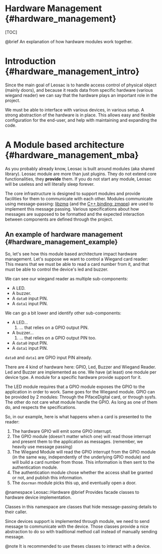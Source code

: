 Hardware Management {#hardware_management}
==========================================

[TOC]

@brief An explanation of how hardware modules work together.

Introduction {#hardware_management_intro}
========================================

Since the main goal of Leosac is to handle access control of physical object (mainly doors), and
because it reads data from specific hardware (various wiegand reader) we can say that the hardware
plays an important role in the project.

We must be able to interface with various devices, in various setup. A strong abstraction of the 
hardware is in place. This allows easy and flexible configuration for the end-user, and help with
maintaining and expanding the code.

A Module based architecture {#hardware_management_mba}
=====================================================

As you probably already know, Leosac is built around modules (aka shared library). 
Leosac module are more than just plugins. They do not extend core functionalities, they **provide** them.
If you do not start any module, Leosac will be useless and will literally sleep forever.

The core infrastructure is designed to support modules and provide facilities for them to communicate
with each other. Modules communicate using message-passing: [libzmq](http://zeromq.org) (and the [C++ binding: zmqpp](https://github.com/zeromq/zmqpp))
are used to implement this message passing. Various specifications about how messages are supposed to be formatted and
the expected interaction between components are defined through the project.


An example of hardware management {#hardware_management_example}
----------------------------------------------------------------

So, let's see how this module based architecture impact hardware management. Let's suppose we want to
control a Wiegand card reader: This means that we must be able to read a card number from it, and that
must be able to control the device's led and buzzer.

We can see our wiegand reader as multiple sub-components:
   + A LED.
   + A buzzer.
   + A `data0` input PIN.
   + A `data1` input PIN.

We can go a bit lower and identify other sub-components:
   + A LED...
      1. ... that relies on a GPIO output PIN.
   + A buzzer...
      1. ... that relies on a GPIO output PIN too.
   + A `data0` input PIN.
   + A `data1` input PIN.

`data0` and `data1` are GPIO input PIN already.

There are 4 kind of hardware here: GPIO, Led, Buzzer and Wiegand Reader. Led and Buzzer are implemented as one.
We have (at least) one module per device type. A module for a specific hardware provide support for it.

The LED module requires that a GPIO module exposes the GPIO to the application in order to work. Same goes for the
Wiegand module.
GPIO can be provided by 2 modules: Through the PifaceDigital card, or through sysfs. The other do not care
what module handle the GPIO. As long as one of them do, and respects the specifications.

So, in our example, here is what happens when a card is presented to the reader:
   1. The hardware GPIO will emit some GPIO interrupt.
   2. The GPIO module (doesn't matter which one) will read those interrupt and present them to the application as messages. (remember, we heavily use message passing)
   3. The Wiegand Module will read the GPIO interrupt from the GPIO module (in the same way, independently of the underlying GPIO module) and will build a card number from those.
      This information is then sent to the authentication module.
   4. The authentication module chose whether the access shall be granted or not, and publish this information.
   5. The `doorman` module picks this up, and eventually open a door.

@namespace Leosac::Hardware
@brief Provides facade classes to hardware device implementation.

Classes in this namespace are classes that hide message-passing details
to their caller.

Since devices support is implemented through module, we need to send message
to communicate with the device. Those classes provide a nice abstraction
to do so with traditional method call instead of manually sending message.

@note It is recommended to use theses classes to interact with a device.
